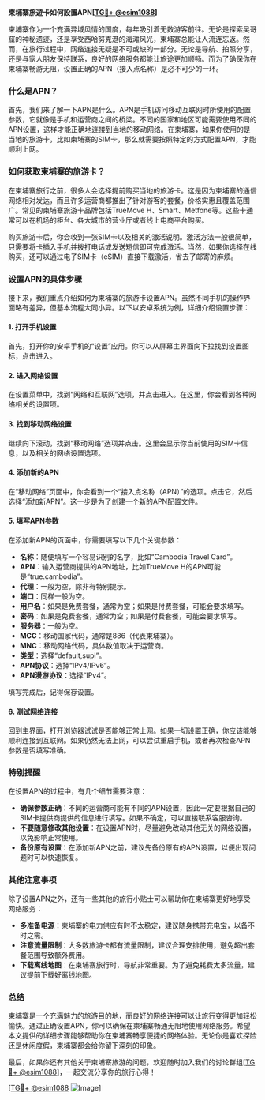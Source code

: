 **柬埔寨旅遊卡如何設置APN[[TG💪+ @esim1088](https://t.me/s/esim1088)]**

柬埔寨作为一个充满异域风情的国度，每年吸引着无数游客前往。无论是探索吴哥窟的神秘遗迹，还是享受西哈努克港的海滩风光，柬埔寨总能让人流连忘返。然而，在旅行过程中，网络连接无疑是不可或缺的一部分。无论是导航、拍照分享，还是与家人朋友保持联系，良好的网络服务都能让旅途更加顺畅。而为了确保你在柬埔寨畅游无阻，设置正确的APN（接入点名称）是必不可少的一环。

### 什么是APN？

首先，我们来了解一下APN是什么。APN是手机访问移动互联网时所使用的配置参数，它就像是手机和运营商之间的桥梁。不同的国家和地区可能需要使用不同的APN设置，这样才能正确地连接到当地的移动网络。在柬埔寨，如果你使用的是当地的旅游卡，比如柬埔寨的SIM卡，那么就需要按照特定的方式配置APN，才能顺利上网。

### 如何获取柬埔寨的旅游卡？

在柬埔寨旅行之前，很多人会选择提前购买当地的旅游卡。这是因为柬埔寨的通信网络相对发达，而且许多运营商都推出了针对游客的套餐，价格实惠且覆盖范围广。常见的柬埔寨旅游卡品牌包括TrueMove H、Smart、Metfone等。这些卡通常可以在机场的柜台、各大城市的营业厅或者线上电商平台购买。

购买旅游卡后，你会收到一张SIM卡以及相关的激活说明。激活方法一般很简单，只需要将卡插入手机并拨打电话或发送短信即可完成激活。当然，如果你选择在线购买，还可以通过电子SIM卡（eSIM）直接下载激活，省去了邮寄的麻烦。

### 设置APN的具体步骤

接下来，我们重点介绍如何为柬埔寨的旅游卡设置APN。虽然不同手机的操作界面略有差异，但基本流程大同小异。以下以安卓系统为例，详细介绍设置步骤：

#### 1. 打开手机设置

首先，打开你的安卓手机的“设置”应用。你可以从屏幕主界面向下拉找到设置图标，点击进入。

#### 2. 进入网络设置

在设置菜单中，找到“网络和互联网”选项，并点击进入。在这里，你会看到各种网络相关的设置项。

#### 3. 找到移动网络设置

继续向下滚动，找到“移动网络”选项并点击。这里会显示你当前使用的SIM卡信息，以及相关的网络设置选项。

#### 4. 添加新的APN

在“移动网络”页面中，你会看到一个“接入点名称（APN）”的选项。点击它，然后选择“添加新APN”。这一步是为了创建一个新的APN配置文件。

#### 5. 填写APN参数

在添加新APN的页面中，你需要填写以下几个关键参数：

- **名称**：随便填写一个容易识别的名字，比如“Cambodia Travel Card”。
- **APN**：输入运营商提供的APN地址，比如TrueMove H的APN可能是“true.cambodia”。
- **代理**：一般为空，除非有特别提示。
- **端口**：同样一般为空。
- **用户名**：如果是免费套餐，通常为空；如果是付费套餐，可能会要求填写。
- **密码**：如果是免费套餐，通常为空；如果是付费套餐，可能会要求填写。
- **服务器**：一般为空。
- **MCC**：移动国家代码，通常是886（代表柬埔寨）。
- **MNC**：移动网络代码，具体数值取决于运营商。
- **类型**：选择“default,supl”。
- **APN协议**：选择“IPv4/IPv6”。
- **APN漫游协议**：选择“IPv4”。

填写完成后，记得保存设置。

#### 6. 测试网络连接

回到主界面，打开浏览器试试是否能够正常上网。如果一切设置正确，你应该能够顺利连接到互联网。如果仍然无法上网，可以尝试重启手机，或者再次检查APN参数是否填写准确。

### 特别提醒

在设置APN的过程中，有几个细节需要注意：

- **确保参数正确**：不同的运营商可能有不同的APN设置，因此一定要根据自己的SIM卡提供商提供的信息进行填写。如果不确定，可以直接联系客服咨询。
- **不要随意修改其他设置**：在设置APN时，尽量避免改动其他无关的网络设置，以免影响正常使用。
- **备份原有设置**：在添加新APN之前，建议先备份原有的APN设置，以便出现问题时可以快速恢复。

### 其他注意事项

除了设置APN之外，还有一些其他的旅行小贴士可以帮助你在柬埔寨更好地享受网络服务：

- **多准备电源**：柬埔寨的电力供应有时不太稳定，建议随身携带充电宝，以备不时之需。
- **注意流量限制**：大多数旅游卡都有流量限制，建议合理安排使用，避免超出套餐范围导致额外费用。
- **下载离线地图**：在柬埔寨旅行时，导航非常重要。为了避免耗费太多流量，建议提前下载好离线地图。

### 总结

柬埔寨是一个充满魅力的旅游目的地，而良好的网络连接可以让旅行变得更加轻松愉快。通过正确设置APN，你可以确保在柬埔寨畅通无阻地使用网络服务。希望本文提供的详细步骤能够帮助你在柬埔寨畅享便捷的网络体验。无论你是喜欢探险还是休闲度假，柬埔寨都会给你留下深刻的印象。

最后，如果你还有其他关于柬埔寨旅游的问题，欢迎随时加入我们的讨论群组[[TG💪+ @esim1088](https://t.me/s/esim1088)]，一起交流分享你的旅行心得！

[[TG💪+ @esim1088](https://t.me/s/esim1088) ![Image](https://i.postimg.cc/4NQfJmqS/Snipaste-2025-05-13-00-14-12.png)]